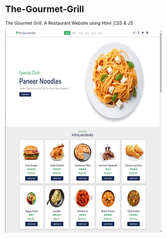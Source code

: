 # The-Gourmet-Grill
The Gourmet Grill. A Restaurant Website using Html ,CSS &amp; JS


<div float="right" width="400">
<img align="left" height="650" width="800" src="Website.jpg" /> </a>
</div>
